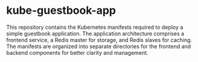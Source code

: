 # kube-guestbook-app
This repository contains the Kubernetes manifests required to deploy a simple guestbook application. The application architecture comprises a frontend service, a Redis master for storage, and Redis slaves for caching. The manifests are organized into separate directories for the frontend and backend components for better clarity and management. 
